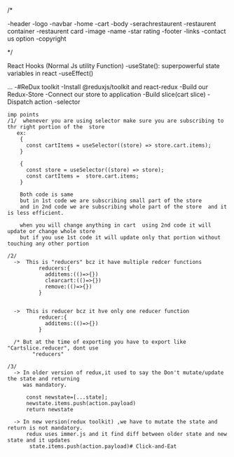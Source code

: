 /\*

-header
-logo
-navbar
-home
-cart
-body
-serachrestaurent
-restaurent container
-restaurent card
-image
-name
-star rating
-footer
-links
-contact us option
-copyright

\*/

React Hooks
(Normal Js utility Function)
-useState(): superpowerful state variables in react
-useEffect()

...
-#ReDux toolkit
-Install @reduxjs/toolkit and react-redux
-Build our Redux-Store
-Connect our store to application
-Build slice(cart slice)
-Dispatch action
-selector

    imp points
    /1/  whenever you are using selector make sure you are subscribing to thr right portion of the  store
       ex:
        {
          const cartItems = useSelector((store) => store.cart.items);
        }

        {
          const store = useSelector((store) => store);
          const cartItems =  store.cart.items;
        }

        Both code is same
        but in 1st code we are subscribing small part of the store
        and in 2nd code we are subscribing whole part of the store  and it is less efficient.

        when you will change anything in cart  using 2nd code it will update or change whole store
        but if you use 1st code it will update only that portion without touching any other portion

    /2/
      ->  This is "reducers" bcz it have multiple redcer functions
              reducers:{
                additems:(()=>{})
                clearcart:(()=>{})
                remove:(()=>{})
              }


      ->  This is reducer bcz it hve only one reducer function
              reducer:{
                additems:(()=>{})
              }
             
      /* But at the time of exporting you have to export like "Cartslice.reducer", dont use
            "reducers"

    /3/
      -> In older version of redux,it used to say the Don't mutate/update the state and returning
         was mandatory.

          const newstate=[...state];
          newstate.items.push(action.payload)
          return newstate

      -> In new version(redux toolkit) ,we have to mutate the state and return is not mandatory.
          redux uses immer.js and it find diff between older state and new state and it updates
           state.items.push(action.payload)#   C l i c k - a n d - E a t  
 